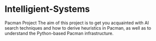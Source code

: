 # Intelligient-Systems
Pacman Project
The aim of this project is to get you acquainted with AI search techniques and how to derive heuristics in Pacman, as well as to understand the Python-based Pacman infrastructure.

